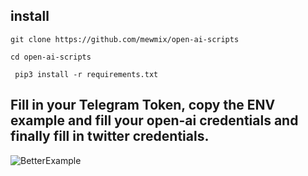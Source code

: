 ## install 

`` git clone https://github.com/mewmix/open-ai-scripts ``

`` cd open-ai-scripts ``

`` pip3 install -r requirements.txt``

## Fill in your Telegram Token, copy the ENV example and fill your open-ai credentials and finally fill in twitter credentials. 


![BetterExample](https://user-images.githubusercontent.com/42463809/209870819-7ddc0c1a-40ba-4927-9213-a955a5cae968.gif)

